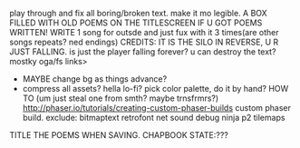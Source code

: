 play through and fix all boring/broken text. make it mo legible.
A BOX FILLED WITH OLD POEMS ON THE TITLESCREEN IF U GOT POEMS WRITTEN!
WRITE 1 song for outsde and just fux with it 3 times(are other songs repeats? ned endings)
CREDITS: IT IS THE SILO IN REVERSE, U R JUST FALLING. is just the player falling forever?  u can destroy the text? mostky oga/fs links>
- MAYBE change bg as things advance? 
- compress all assets? hella lo-fi? pick color palette, do it by hand? HOW TO (um just steal one from smth? maybe trnsfrmrs?)
http://phaser.io/tutorials/creating-custom-phaser-builds custom phaser build. exclude: bitmaptext retrofont net sound debug ninja p2 tilemaps


TITLE THE POEMS WHEN SAVING.
CHAPBOOK STATE:???

